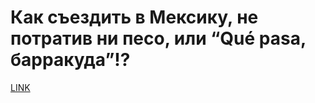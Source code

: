 # Как съездить в Мексику, не потратив ни песо, или “Qué pasa, барракуда”!?



[LINK](https://varlamov.ru/648293.html)